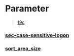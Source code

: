 Parameter
===
>[19c](https://docs.oracle.com/cd/F19136_01/refrn/initialization-parameters.html#GUID-6F1C3203-0AA0-4AF1-921C-A027DD7CB6A9)

### [sec-case-sensitive-logon](./parameter/sec-case-sensitive-logon.md)
### [sort_area_size](./parameter/sort_area_size.md)

<br>
